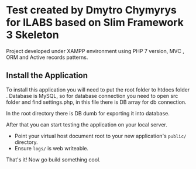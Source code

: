 # Test created by Dmytro Chymyrys for ILABS based on Slim Framework 3 Skeleton 

Project developed under XAMPP environment using PHP 7 version, MVC , ORM and Active records patterns. 

## Install the Application

To install this application you will need to put the root folder to htdocs folder . Database is MySQL, so for database connection you need to open  src folder and find settings.php, in this file there is DB array for db connection.  

In the root directory there is DB dumb for exporting it into database.

After that you can start testing the application on your local server.

* Point your virtual host document root to your new application's `public/` directory.
* Ensure `logs/` is web writeable.



That's it! Now go build something cool.
